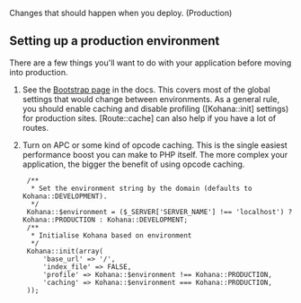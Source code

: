 Changes that should happen when you deploy. (Production)

## Setting up a production environment

There are a few things you'll want to do with your application before moving into production.

1. See the [Bootstrap page](bootstrap) in the docs.
   This covers most of the global settings that would change between environments.
   As a general rule, you should enable caching and disable profiling ([Kohana::init] settings) for production sites.
   [Route::cache] can also help if you have a lot of routes.
2. Turn on APC or some kind of opcode caching.
   This is the single easiest performance boost you can make to PHP itself. The more complex your application, the bigger the benefit of using opcode caching.

        /**
         * Set the environment string by the domain (defaults to Kohana::DEVELOPMENT).
         */
        Kohana::$environment = ($_SERVER['SERVER_NAME'] !== 'localhost') ? Kohana::PRODUCTION : Kohana::DEVELOPMENT;
        /**
         * Initialise Kohana based on environment
         */
        Kohana::init(array(
            'base_url' => '/',
            'index_file' => FALSE,
            'profile' => Kohana::$environment !== Kohana::PRODUCTION,
            'caching' => Kohana::$environment === Kohana::PRODUCTION,
        ));
